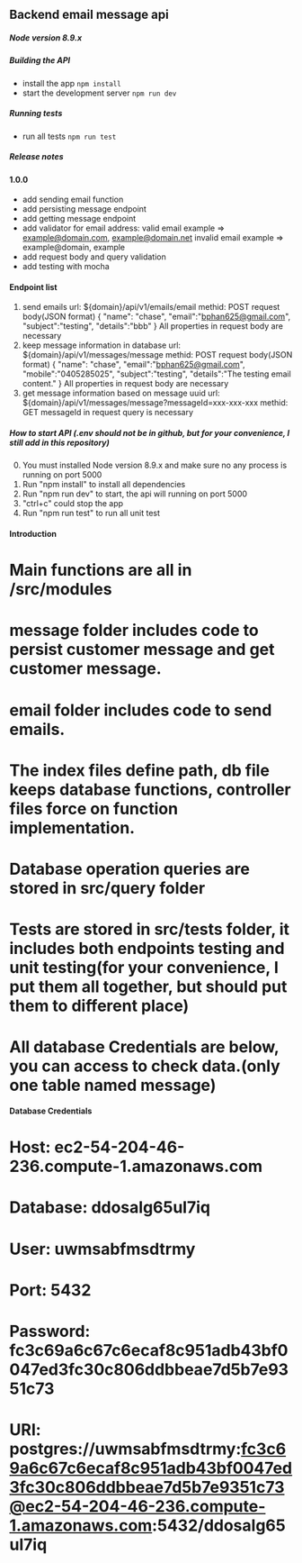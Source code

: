 ## Backend email message api

##### Node version 8.9.x

##### Building the API
* install the app `npm install`
* start the development server `npm run dev`

##### Running tests
* run all tests `npm run test`

##### Release notes

#### 1.0.0
* add sending email function
* add persisting message endpoint
* add getting message endpoint
* add validator for email address:
  valid email example => example@domain.com, example@domain.net
  invalid email example => example@domain, example
* add request body and query validation
* add testing with mocha

#### Endpoint list
1.  send emails
    url: ${domain}/api/v1/emails/email
    methid: POST
    request body(JSON format)
    {
    	"name": "chase",
    	"email":"bphan625@gmail.com",
    	"subject":"testing",
    	"details":"bbb"
    }
    All properties in request body are necessary
2. keep message information in database
    url: ${domain}/api/v1/messages/message
    methid: POST
    request body(JSON format)
    {
    	"name": "chase",
    	"email":"bphan625@gmail.com",
    	"mobile":"0405285025",
    	"subject":"testing",
    	"details":"The testing email content."
    }
    All properties in request body are necessary
3. get message information based on message uuid
    url: ${domain}/api/v1/messages/message?messageId=xxx-xxx-xxx
    methid: GET
    messageId in request query is necessary

##### How to start API (.env should not be in github, but for your convenience, I still add in this repository)
0. You must installed Node version 8.9.x and make sure no any process is running on port 5000
1. Run "npm install" to install all dependencies
2. Run "npm run dev" to start, the api will running on port 5000
3. "ctrl+c" could stop the app
4. Run "npm run test" to run all unit test

#### Introduction
# Main functions are all in /src/modules
# message folder includes code to persist customer message and get customer message.
# email folder includes code to send emails.
# The index files define path, db file keeps database functions, controller files force on function implementation.
# Database operation queries are stored in src/query folder
# Tests are stored in src/tests folder, it includes both endpoints testing and unit testing(for your convenience, I put them all together, but should put them to different place)
# All database Credentials are below, you can access to check data.(only one table named message)
#### Database Credentials
# Host: ec2-54-204-46-236.compute-1.amazonaws.com
# Database: ddosalg65ul7iq
# User: uwmsabfmsdtrmy
# Port: 5432
# Password: fc3c69a6c67c6ecaf8c951adb43bf0047ed3fc30c806ddbbeae7d5b7e9351c73
# URI: postgres://uwmsabfmsdtrmy:fc3c69a6c67c6ecaf8c951adb43bf0047ed3fc30c806ddbbeae7d5b7e9351c73@ec2-54-204-46-236.compute-1.amazonaws.com:5432/ddosalg65ul7iq
